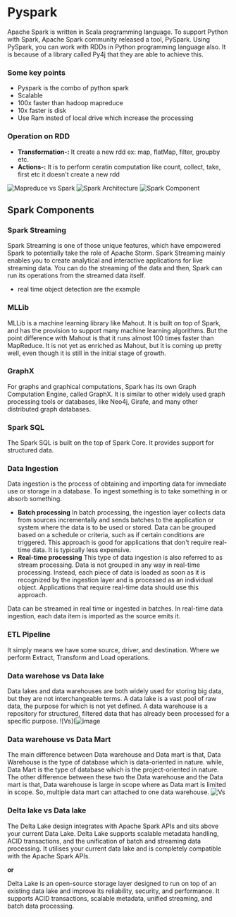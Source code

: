 # Pyspark
Apache Spark is written in Scala programming language. To support Python with Spark, Apache Spark community released a tool, PySpark. Using PySpark, you can work with RDDs in Python programming language also. It is because of a library called Py4j that they are able to achieve this.

### Some key points
- Pyspark is the combo of python spark
- Scalable
- 100x faster than hadoop mapreduce
- 10x faster is disk
- Use Ram insted of local drive which increase the processing

### Operation on RDD

- **Transformation-:** It create a new rdd ex: map, flatMap, filter, groupby etc.
-  **Actions-:** It is to perform ceratin computation like count, collect, take, first etc it doesn't create a new rdd

![Mapreduce vs Spark](https://data-flair.training/blogs/wp-content/uploads/sites/2/2016/09/Hadoop-MapReduce-vs-Apache-Spark.jpg)
![Spark Architecture](https://i0.wp.com/0x0fff.com/wp-content/uploads/2015/03/Spark-Architecture-Official.png)
![Spark Component](https://cdn.analyticsvidhya.com/wp-content/uploads/2020/11/spark_Architecture.png)

## Spark Components

### Spark Streaming
Spark Streaming is one of those unique features, which have empowered Spark to potentially take the role of Apache Storm. Spark Streaming mainly enables you to create analytical and interactive applications for live streaming data. You can do the streaming of the data and then, Spark can run its operations from the streamed data itself.
- real time object detection are the example

### MLLib
MLLib is a machine learning library like Mahout. It is built on top of Spark, and has the provision to support many machine learning algorithms. But the point difference with Mahout is that it runs almost 100 times faster than MapReduce. It is not yet as enriched as Mahout, but it is coming up pretty well, even though it is still in the initial stage of growth.

### GraphX
For graphs and graphical computations, Spark has its own Graph Computation Engine, called GraphX. It is similar to other widely used graph processing tools or databases, like Neo4j, Girafe, and many other distributed graph databases.

### Spark SQL
The Spark SQL is built on the top of Spark Core. It provides support for structured data.

### Data Ingestion
Data ingestion is the process of obtaining and importing data for immediate use or storage in a database. To ingest something is to take something in or absorb something.
- **Batch processing** In batch processing, the ingestion layer collects data from sources incrementally and sends batches to the application or system where the data is to be used or stored. Data can be grouped based on a schedule or criteria, such as if certain conditions are triggered. This approach is good for applications that don't require real-time data. It is typically less expensive.
- **Real-time processing** This type of data ingestion is also referred to as stream processing. Data is not grouped in any way in real-time processing. Instead, each piece of data is loaded as soon as it is recognized by the ingestion layer and is processed as an individual object. Applications that require real-time data should use this approach.

Data can be streamed in real time or ingested in batches. In real-time data ingestion, each data item is imported as the source emits it. 

### ETL Pipeline
It simply means we have some source, driver, and destination. Where we perform Extract, Transform and Load operations.

### Data warehose vs Data lake
Data lakes and data warehouses are both widely used for storing big data, but they are not interchangeable terms. A data lake is a vast pool of raw data, the purpose for which is not yet defined. A data warehouse is a repository for structured, filtered data that has already been processed for a specific purpose.
![Vs](![image](https://user-images.githubusercontent.com/55645997/202674371-4c5549cd-eac9-4171-8edc-7036659129c7.png)

### Data warehouse vs Data Mart
The main difference between Data warehouse and Data mart is that, Data Warehouse is the type of database which is data-oriented in nature. while, Data Mart is the type of database which is the project-oriented in nature. The other difference between these two the Data warehouse and the Data mart is that, Data warehouse is large in scope where as Data mart is limited in scope. So, multiple data mart can attached to one data warehouse.
![Vs](https://qph.cf2.quoracdn.net/main-qimg-29ed6d230d0c6822b7cfa8ada40f59f2-pjlq)

### Delta lake vs Data lake
The Delta Lake design integrates with Apache Spark APIs and sits above your current Data Lake. Delta Lake supports scalable metadata handling, ACID transactions, and the unification of batch and streaming data processing. It utilises your current data lake and is completely compatible with the Apache Spark APIs.

**or**

Delta Lake is an open-source storage layer designed to run on top of an existing data lake and improve its reliability, security, and performance. It supports ACID transactions, scalable metadata, unified streaming, and batch data processing.
